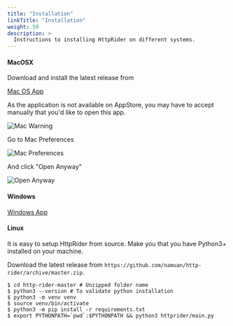 ```yaml
---
title: "Installation"
linkTitle: "Installation"
weight: 50
description: >
  Instructions to installing HttpRider on different systems.
---
```


#### MacOSX
Download and install the latest release from

[Mac OS App](https://github.com/namuan/http-rider-osx/releases/download/0.6.2/httprider-0.6.2.zip)

As the application is not available on AppStore, you may have to accept manually that you'd like to open this app.

![Mac Warning](/images/gs/050/httprider-installation-warning.png)

Go to Mac Preferences

![Mac Preferences](/images/gs/050/system-pref-security.png)

And click "Open Anyway"

![Open Anyway](/images/gs/050/security-open-anyway.png)

#### Windows

[Windows App](https://github.com/namuan/http-rider-win/releases/download/0.6.2/httprider-0.6.2.zip)

#### Linux

It is easy to setup HttpRider from source. Make you that you have Python3+ installed on your machine.

Download the latest release from `https://github.com/namuan/http-rider/archive/master.zip`. 

```
$ cd http-rider-master # Unzipped folder name
$ python3 --version # To validate python installation
$ python3 -m venv venv
$ source venv/bin/activate
$ python3 -m pip install -r requirements.txt
$ export PYTHONPATH=`pwd`:$PYTHONPATH && python3 httprider/main.py
```

